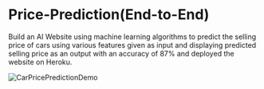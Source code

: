 # Price-Prediction(End-to-End)
Build an AI Website using machine learning algorithms to predict the selling price of cars using various features given as input and displaying predicted selling price as an output with an accuracy of 87%  and deployed the website on Heroku.


![CarPricePredictionDemo](https://user-images.githubusercontent.com/48859001/125204132-4c207000-e299-11eb-8a06-494fab8a3f9f.gif)


